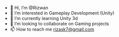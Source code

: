 - 👋 Hi, I’m @Rizwan
- 👀 I’m interested in Gameplay Development (Unity)
- 🌱 I’m currently learning Unity 3d
- 💞️ I’m looking to collaborate on Gaming projects
- 📫 How to reach me rizask7@gmail.com

<!---
rizask7/rizask7 is a ✨ special ✨ repository because its `README.md` (this file) appears on your GitHub profile.
You can click the Preview link to take a look at your changes.
--->
